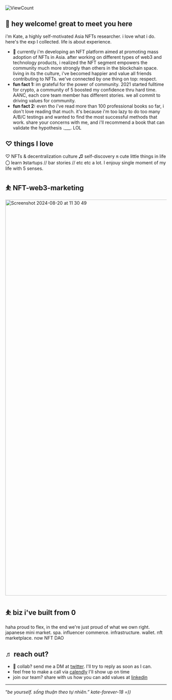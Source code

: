 
![ViewCount](http://bit.ly/Thomas-Github-Visits)

## 👋 hey welcome! great to meet you here

i'm Kate, a highly self-motivated Asia NFTs researcher. i love what i do. here's the exp I collected. life is about experience.

- 🌱 currently i'm developing an NFT platform aimed at promoting mass adoption of NFTs in Asia. after working on different types of web3 and technology products, i realized the NFT segment empowers the community much more strongly than others in the blockchain space. living in its the culture, i've becomed happier and value all friends contributing to NFTs. we've connected by one thing on top: respect.
- **fun fact 1:** im grateful for the power of community. 2021 started fulltime for crypto, a community of 5 boosted my confidence thru hard time. AANC, each core team member has different stories. we all commit to driving values for community.
- **fun fact 2:** even tho i've read more than 100 professional books so far, i don't love reading that much. it's because i'm too lazy to do too many A/B/C testings and wanted to find the most successful methods that work. share your concerns with me, and i'll recommend a book that can validate the hypothesis .___. LOL

## ♡ things I love

♡ NFTs & decentralization culture ♫ self-discovery 🔛 cute little things in life 〇 learn 》startups // bar stories // etc etc a lot. I enjouy single moment of my life with 5 senses.

## ⛹️ NFT-web3-marketing

<img width="1238" alt="Screenshot 2024-08-20 at 11 30 49" src="https://github.com/user-attachments/assets/fccb192e-0b04-47a7-b44f-9097c720d12a">

## ⛹️ biz i've built from 0

haha proud to flex, in the end we're just proud of what we own right. japanese mini market. spa. influencer commerce. infrastructure. wallet. nft marketplace. now NFT DAO

## ♬ reach out?
- 💼 collab? send me a DM at [twitter](https://twitter.com/katedaynee). I'll try to reply as soon as I can.
- feel free to make a call via [calendly](https://calendly.com/kate-daynee) I'll show up on time
- join our team? share with us how you can add values at [linkedin](https://www.linkedin.com/in/kate-dayne-trinh-10a031131/)

---

“*be yourself. sống thuận theo tự nhiên.” kate-forever-18 =))*
